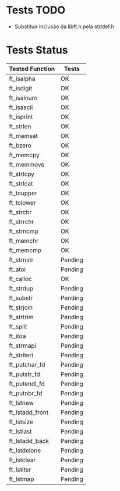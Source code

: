 # Tests TODO

- Substituir inclusão da libft.h pela stddef.h

# Tests Status

|Tested Function|Tests|
|-|-|
|ft_isalpha|OK|
|ft_isdigit|OK|
|ft_isalnum|OK|
|ft_isascii|OK|
|ft_isprint|OK|
|ft_strlen|OK|
|ft_memset|OK|
|ft_bzero|OK|
|ft_memcpy|OK|
|ft_memmove|OK|
|ft_strlcpy|OK|
|ft_strlcat|OK|
|ft_toupper|OK|
|ft_tolower|OK|
|ft_strchr|OK|
|ft_strrchr|OK|
|ft_strncmp|OK|
|ft_memchr|OK|
|ft_memcmp|OK|
|ft_strnstr|Pending|
|ft_atoi|Pending|
|ft_calloc|OK|
|ft_strdup|Pending|
|ft_substr|Pending|
|ft_strjoin|Pending|
|ft_strtrim|Pending|
|ft_split|Pending|
|ft_itoa|Pending|
|ft_strmapi|Pending|
|ft_striteri|Pending|
|ft_putchar_fd|Pending|
|ft_putstr_fd|Pending|
|ft_putendl_fd|Pending|
|ft_putnbr_fd|Pending|
|ft_lstnew|Pending|
|ft_lstadd_front|Pending|
|ft_lstsize|Pending|
|ft_lstlast|Pending|
|ft_lstadd_back|Pending|
|ft_lstdelone|Pending|
|ft_lstclear|Pending|
|ft_lstiter|Pending|
|ft_lstmap|Pending|
